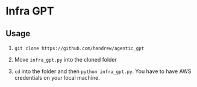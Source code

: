 # Infra GPT


## Usage

1. `git clone https://github.com/handrew/agentic_gpt`

2. Move `infra_gpt.py` into the cloned folder

3. `cd` into the folder and then `python infra_gpt.py`. You have to have AWS credentials on your local machine. 
